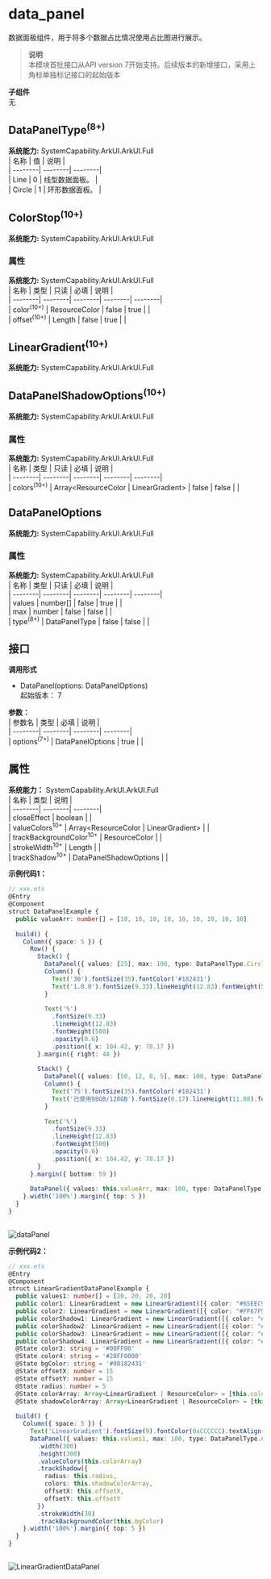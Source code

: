 # data_panel    
数据面板组件，用于将多个数据占比情况使用占比图进行展示。  
> **说明**   
>本模块首批接口从API version 7开始支持。后续版本的新增接口，采用上角标单独标记接口的起始版本  
  
 **子组件**   
无  
    
## DataPanelType<sup>(8+)</sup>    
    
 **系统能力:**  SystemCapability.ArkUI.ArkUI.Full    
| 名称 | 值 | 说明 |  
| --------| --------| --------|  
| Line | 0 | 线型数据面板。 |  
| Circle | 1 | 环形数据面板。 |  
    
## ColorStop<sup>(10+)</sup>  
 **系统能力:**  SystemCapability.ArkUI.ArkUI.Full    
### 属性    
 **系统能力:**  SystemCapability.ArkUI.ArkUI.Full    
| 名称 | 类型 | 只读 | 必填 | 说明 |  
| --------| --------| --------| --------| --------|  
| color<sup>(10+)</sup> | ResourceColor | false | true |  |  
| offset<sup>(10+)</sup> | Length | false | true |  |  
    
## LinearGradient<sup>(10+)</sup>  
 **系统能力:**  SystemCapability.ArkUI.ArkUI.Full    
## DataPanelShadowOptions<sup>(10+)</sup>  
 **系统能力:**  SystemCapability.ArkUI.ArkUI.Full    
### 属性    
 **系统能力:**  SystemCapability.ArkUI.ArkUI.Full    
| 名称 | 类型 | 只读 | 必填 | 说明 |  
| --------| --------| --------| --------| --------|  
| colors<sup>(10+)</sup> | Array<ResourceColor \| LinearGradient> | false | false |  |  
    
## DataPanelOptions  
 **系统能力:**  SystemCapability.ArkUI.ArkUI.Full    
### 属性    
 **系统能力:**  SystemCapability.ArkUI.ArkUI.Full    
| 名称 | 类型 | 只读 | 必填 | 说明 |  
| --------| --------| --------| --------| --------|  
| values | number[] | false | true |  |  
| max | number | false | false |  |  
| type<sup>(8+)</sup> | DataPanelType | false | false |  |  
    
## 接口  
  
  
    
 **调用形式**     
    
- DataPanel(options: DataPanelOptions)    
起始版本： 7    
    
 **参数：**     
| 参数名 | 类型 | 必填 | 说明 |  
| --------| --------| --------| --------|  
| options<sup>(7+)</sup> | DataPanelOptions | true |  |  
    
## 属性  
    
 **系统能力：** SystemCapability.ArkUI.ArkUI.Full    
| 名称 | 类型 | 说明 |  
| --------| --------| --------|  
| closeEffect |  boolean |  |  
| valueColors<sup>10+</sup> |  Array<ResourceColor \| LinearGradient> |  |  
| trackBackgroundColor<sup>10+</sup> |  ResourceColor |  |  
| strokeWidth<sup>10+</sup> |  Length |  |  
| trackShadow<sup>10+</sup> |  DataPanelShadowOptions |  |  
    
 **示例代码1：**   
```ts    
// xxx.ets  
@Entry  
@Component  
struct DataPanelExample {  
  public valueArr: number[] = [10, 10, 10, 10, 10, 10, 10, 10, 10]  
  
  build() {  
    Column({ space: 5 }) {  
      Row() {  
        Stack() {  
          DataPanel({ values: [25], max: 100, type: DataPanelType.Circle }).width(168).height(168)  
          Column() {  
            Text('30').fontSize(35).fontColor('#182431')  
            Text('1.0.0').fontSize(9.33).lineHeight(12.83).fontWeight(500).opacity(0.6)  
          }  
  
          Text('%')  
            .fontSize(9.33)  
            .lineHeight(12.83)  
            .fontWeight(500)  
            .opacity(0.6)  
            .position({ x: 104.42, y: 78.17 })  
        }.margin({ right: 44 })  
  
        Stack() {  
          DataPanel({ values: [50, 12, 8, 5], max: 100, type: DataPanelType.Circle }).width(168).height(168)  
          Column() {  
            Text('75').fontSize(35).fontColor('#182431')  
            Text('已使用98GB/128GB').fontSize(8.17).lineHeight(11.08).fontWeight(500).opacity(0.6)  
          }  
  
          Text('%')  
            .fontSize(9.33)  
            .lineHeight(12.83)  
            .fontWeight(500)  
            .opacity(0.6)  
            .position({ x: 104.42, y: 78.17 })  
        }  
      }.margin({ bottom: 59 })  
  
      DataPanel({ values: this.valueArr, max: 100, type: DataPanelType.Line }).width(300).height(10)  
    }.width('100%').margin({ top: 5 })  
  }  
}  
    
```    
  
![dataPanel](figures/dataPanel.PNG)  
    
 **示例代码2：**   
```ts    
// xxx.ets  
@Entry  
@Component  
struct LinearGradientDataPanelExample {  
  public values1: number[] = [20, 20, 20, 20]  
  public color1: LinearGradient = new LinearGradient([{ color: "#65EEC9A3", offset: 0 }, { color: "#FFEF629F", offset: 1 }])  
  public color2: LinearGradient = new LinearGradient([{ color: "#FF67F9D4", offset: 0 }, { color: "#FFFF9554", offset: 1 }])  
  public colorShadow1: LinearGradient = new LinearGradient([{ color: "#65EEC9A3", offset: 0 }, { color: "#65EF629F", offset: 1 }])  
  public colorShadow2: LinearGradient = new LinearGradient([{ color: "#65e26709", offset: 0 }, { color: "#65efbd08", offset: 1 }])  
  public colorShadow3: LinearGradient = new LinearGradient([{ color: "#6572B513", offset: 0 }, { color: "#6508efa6", offset: 1 }])  
  public colorShadow4: LinearGradient = new LinearGradient([{ color: "#65ed08f5", offset: 0 }, { color: "#65ef0849", offset: 1 }])  
  @State color3: string = '#00FF00'  
  @State color4: string = '#20FF0000'  
  @State bgColor: string = '#08182431'  
  @State offsetX: number = 15  
  @State offsetY: number = 15  
  @State radius: number = 5  
  @State colorArray: Array<LinearGradient | ResourceColor> = [this.color1, this.color2, this.color3, this.color4]  
  @State shadowColorArray: Array<LinearGradient | ResourceColor> = [this.colorShadow1, this.colorShadow2, this.colorShadow3, this.colorShadow4]  
  
  build() {  
    Column({ space: 5 }) {  
      Text('LinearGradient').fontSize(9).fontColor(0xCCCCCC).textAlign(TextAlign.Start).width('100%').margin({ top: 20, left: 20})  
      DataPanel({ values: this.values1, max: 100, type: DataPanelType.Circle })  
        .width(300)  
        .height(300)  
        .valueColors(this.colorArray)  
        .trackShadow({  
          radius: this.radius,  
          colors: this.shadowColorArray,  
          offsetX: this.offsetX,  
          offsetY: this.offsetY  
        })  
        .strokeWidth(30)  
        .trackBackgroundColor(this.bgColor)  
    }.width('100%').margin({ top: 5 })  
  }  
}  
    
```    
  
![LinearGradientDataPanel](figures/LinearGradientDataPanel.PNG)  
